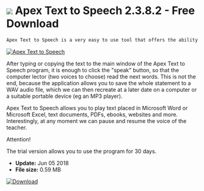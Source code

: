 # ![](https://cdn.softexe.net/static/icon/win.gif) Apex Text to Speech 2.3.8.2 - Free Download

```sh
Apex Text to Speech is a very easy to use tool that offers the ability to convert text to speech.
```
[![Apex Text to Speech](https://gallery.dpcdn.pl/imgc/Tools/82874/g_-_420x350_1.5_-_x5bcee388-3f30-41c5-afef-e069db945d27.jpg)](https://softexe.net/win/system/other/apex-text-to-speech:pRpec.html)

After typing or copying the text to the main window of the Apex Text to Speech program, it is enough to click the "speak" button, so that the computer lector (two voices to choose) read the next words. This is not the end, because the application allows you to save the whole statement to a WAV audio file, which we can then recreate at a later date on a computer or a suitable portable device (eg an MP3 player).
 
 Apex Text to Speech allows you to play text placed in Microsoft Word or Microsoft Excel, text documents, PDFs, ebooks, websites and more. Interestingly, at any moment we can pause and resume the voice of the teacher.
 
 Attention!
 
 The trial version allows you to use the program for 30 days.


- **Update:** Jun 05 2018
- **File size:** 0.59 MB

[![Download](https://cdn.softexe.net/static/img/download.png)](https://softexe.net/win/system/other/apex-text-to-speech:pRpec.html)

